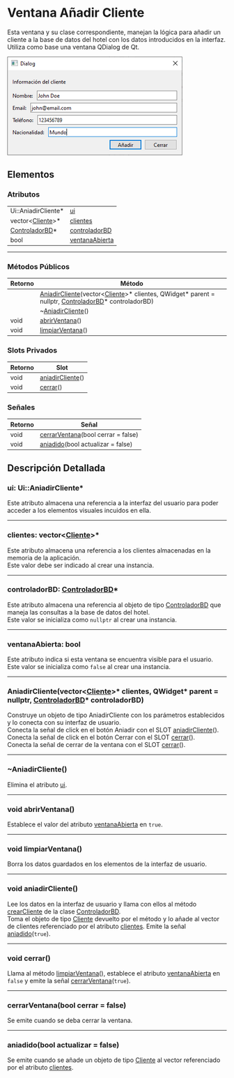 # Ventana Añadir Cliente

Esta ventana y su clase correspondiente, manejan la lógica para añadir un cliente a la base de datos del hotel con los datos introducidos en la interfaz. Utiliza como base una ventana QDialog de Qt.

![Ventana Añadir Cliente](../../Imagenes/Captura_Ventana_Nuevo_Cliente.PNG)

## Elementos

### Atributos

|||
|---|---|
|Ui::AniadirCliente*|[ui](#ui-uianiadircliente)|
|vector\<[Cliente](../../Clases/Cliente)>*|[clientes](#clientes-vectorcliente)|
|[ControladorBD](../../Clases/ControladorBD)*|[controladorBD](#controladorbd-controladorbd)|
|bool|[ventanaAbierta](#ventanaabierta-bool)|

***

### Métodos Públicos

|Retorno|Método|
|---|---|
||[AniadirCliente](#aniadirclientevectorcliente-clientes-qwidget-parent--nullptr-controladorbd-controladorbd)(vector\<[Cliente](../../Clases/Cliente)>\* clientes, QWidget\* parent = nullptr, [ControladorBD](../../Clases/ControladorBD)* controladorBD)|
||~[AniadirCliente](#aniadircliente)()|
|void|[abrirVentana](#void-abrirventana)()|
|void|[limpiarVentana](#void-limpiarventana)()|

### Slots Privados

|Retorno|Slot|
|---|---|
|void|[aniadirCliente](#aniadidobool-actualizar--false)()|
|void|[cerrar](#void-cerrar)()|

### Señales

|Retorno|Señal|
|---|---|
|void|[cerrarVentana](#cerrarventanabool-cerrar--false)(bool cerrar = false)|
|void|[aniadido](#aniadidobool-actualizar--false)(bool actualizar = false)|

## Descripción Detallada

### ui: Ui::AniadirCliente*

Este atributo almacena una referencia a la interfaz del usuario para poder acceder a los elementos visuales incuidos en ella.

***

### clientes: vector\<[Cliente](../../Clases/Cliente)>*

Este atributo almacena una referencia a los clientes almacenadas en la memoria de la aplicación.  
Este valor debe ser indicado al crear una instancia.  

***

### controladorBD: [ControladorBD](../../Clases/ControladorBD)*

Este atributo almacena una referencia al objeto de tipo [ControladorBD](../../Clases/ControladorBD) que maneja las consultas a la base de datos del hotel.  
Este valor se inicializa como `nullptr` al crear una instancia.  

***

### ventanaAbierta: bool

Este atributo indica si esta ventana se encuentra visible para el usuario.  
Este valor se inicializa como `false` al crear una instancia.  

***

### AniadirCliente(vector\<[Cliente](../../Clases/Cliente)>\* clientes, QWidget\* parent = nullptr, [ControladorBD](../../Clases/ControladorBD)* controladorBD)

Construye un objeto de tipo AniadirCliente con los parámetros establecidos y lo conecta con su interfaz de usuario.  
Conecta la señal de click en el botón Aniadir con el SLOT [aniadirCliente](#void-aniadircliente)().  
Conecta la señal de click en el botón Cerrar con el SLOT [cerrar](#void-cerrar)().  
Conecta la señal de cerrar de la ventana con el SLOT [cerrar](#void-cerrar)().  

***

### ~AniadirCliente()

Elimina el atributo [ui](#ui-uianiadircliente).  

***

### void abrirVentana()

Establece el valor del atributo [ventanaAbierta](#ventanaabierta-bool) en `true`.

***

### void limpiarVentana()

Borra los datos guardados en los elementos de la interfaz de usuario.  

***

### void aniadirCliente()

Lee los datos en la interfaz de usuario y llama con ellos al método [crearCliente](../../Clases/ControladorBD/README.md#cliente-crearclienteqstring-nombre-qstring-email-qstring-telefono-qstring-nacionalidad) de la clase [ControladorBD](../../Clases/ControladorBD).  
Toma el objeto de tipo [Cliente](../../Clases/Cliente) devuelto por el método y lo añade al vector de clientes referenciado por el atributo [clientes](#clientes-vectorcliente).
Emite la señal [aniadido](#aniadidobool-actualizar--false)(`true`).

***

### void cerrar()

Llama al método [limpiarVentana](#void-limpiarventana)(), establece el atributo [ventanaAbierta](#ventanaabierta-bool) en `false` y emite la señal [cerrarVentana](#cerrarventanabool-cerrar--false)(`true`).

***

### cerrarVentana(bool cerrar = false)

Se emite cuando se deba cerrar la ventana.

***

### aniadido(bool actualizar = false)

Se emite cuando se añade un objeto de tipo [Cliente](../../Clases/Cliente) al vector referenciado por el atributo [clientes](#clientes-vectorcliente).
